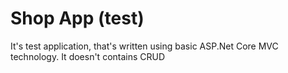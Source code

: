 # Shop App (test)
 It's test application, that's written using basic ASP.Net Core MVC technology. It doesn't contains CRUD
